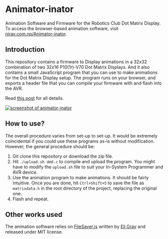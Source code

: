 # Animator-inator
Animation Software and Firmware for the Robotics Club Dot Matrix Display. To access the browser-based animation software,
visit [nirav.com.np/Animator-inator](https://nirav.com.np/Animator-inator).

## Introduction
This repository contains a firmware to Display animations in a 32x32 combination of two 32x16 P10(1r)-V70 
Dot Matrix Displays. And it also contains a small JavaScript program that you can use to make animations
for the Dot Matrix Display setup. The program runs on your browser, and exports a header file that you can
compile your firmware with and flash into the AVR.

Read [this post](https://nirav.com.np/2019/06/12/animating-led-dot-matrix-displays-with-avr.html) for all details.

[![screenshot of animator-inator](https://nirav.com.np/assets/img/Screenshot-2019-6-15%20Animator-inator.png)](https://nirav.com.np/Animator-inator)

## How to use?
The overall procedure varies from set-up to set-up. It would be extremely coincidental if you could use these
programs as-is without modification. However, the general procedure should be:

1. Git clone this repository or download the zip file.
2. Hit `./upload.sh dmd.c` to compile and upload the program. You might have to modify the `upload.sh`
	file to suit your In-System Programmer and AVR device. 
3. Use the animation program to make animations. It should be fairly intuitive. Once you are done, hit 
`Ctrl+Shift+S` to save the file as `matrixdata.h` in the root directory of the project, replacing the original one.
4. Flash and repeat.

## Other works used
The animation software relies on [FileSaver.js](https://github.com/eligrey/FileSaver.js/) written by [Eli Gray](https://eligrey.com/) and released under MIT license.
